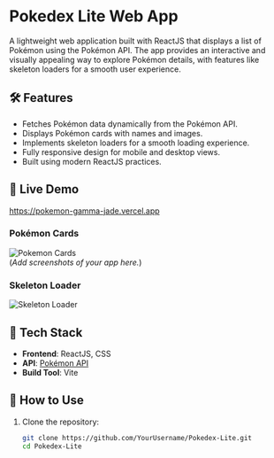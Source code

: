 # Pokedex Lite Web App

A lightweight web application built with ReactJS that displays a list of Pokémon using the Pokémon API. The app provides an interactive and visually appealing way to explore Pokémon details, with features like skeleton loaders for a smooth user experience.

## 🛠️ Features

- Fetches Pokémon data dynamically from the Pokémon API.
- Displays Pokémon cards with names and images.
- Implements skeleton loaders for a smooth loading experience.
- Fully responsive design for mobile and desktop views.
- Built using modern ReactJS practices.

## 🚀 Live Demo

https://pokemon-gamma-jade.vercel.app

### Pokémon Cards
![Pokemon Cards](#)  
(*Add screenshots of your app here.*)

### Skeleton Loader
![Skeleton Loader](#)

## 🧰 Tech Stack

- **Frontend**: ReactJS, CSS
- **API**: [Pokémon API](https://pokeapi.co/)
- **Build Tool**: Vite

## 📝 How to Use

1. Clone the repository:
   ```bash
   git clone https://github.com/YourUsername/Pokedex-Lite.git
   cd Pokedex-Lite

